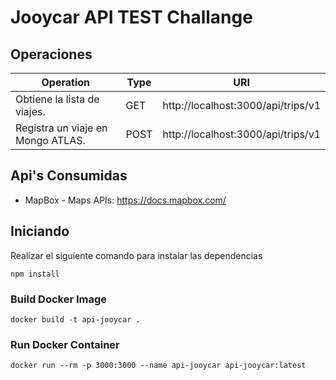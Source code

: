 # Jooycar API TEST Challange 

## Operaciones

| Operation | Type | URI |
| --------- | ---- | --- |
| Obtiene la lista de viajes.| GET  | http://localhost:3000/api/trips/v1 |
| Registra un viaje en Mongo ATLAS. | POST  | http://localhost:3000/api/trips/v1 |


## Api's Consumidas

* MapBox - Maps APIs: https://docs.mapbox.com/

## Iniciando
Realizar el siguiente comando para instalar las dependencias

```
npm install
```

### Build Docker Image
 
```
docker build -t api-jooycar .
```

### Run Docker Container

```
docker run --rm -p 3000:3000 --name api-jooycar api-jooycar:latest
```